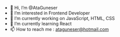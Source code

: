 - 👋 Hi, I’m @AtaGuneser
- 👀 I’m interested in Frontend Developer
- 🔭 I’m currently working on JavaScript, HTML, CSS
- 🌱 I’m currently learning React
- 📫 How to reach me : ataguneser@hotmail.com

<!---
AtaGuneser/AtaGuneser is a ✨ special ✨ repository because its `README.md` (this file) appears on your GitHub profile.
You can click the Preview link to take a look at your changes.
--->

